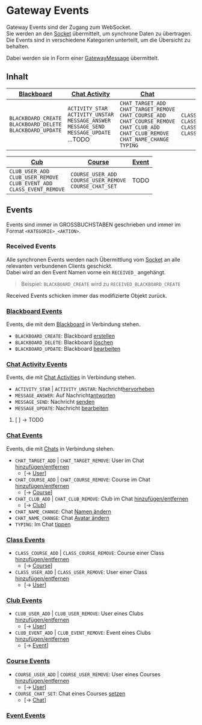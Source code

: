 # Gateway Events

Gateway Events sind der Zugang zum WebSocket. \
Sie werden an den [Socket](https://github.com/Academi-fy/backend/wiki/Socket) übermittelt, um synchrone Daten zu übertragen. \
Die Events sind in verschiedene Kategorien unterteilt, um die Übersicht zu behalten.

Dabei werden sie in Form einer [GatewayMessage](Gateway-Message) übermittelt.

## Inhalt

| [Blackboard](#blackboard-events)                                  | [Chat Activity](#chat-activity-events)                                                                    | [Chat](#chat-events)                                                                                                                                              | [Class](#class-events)                                                                 | 
|-------------------------------------------------------------------|-----------------------------------------------------------------------------------------------------------|-------------------------------------------------------------------------------------------------------------------------------------------------------------------|----------------------------------------------------------------------------------------|
| `BLACKBOARD_CREATE`<br>`BLACKBOARD_DELETE`<br>`BLACKBOARD_UPDATE` | `ACTIVITY_STAR`<br>`ACTIVITY_UNSTAR`<br>`MESSAGE_ANSWER`<br>`MESSAGE_SEND`<br>`MESSAGE_UPDATE`<br>...TODO | `CHAT_TARGET_ADD`<br>`CHAT_TARGET_REMOVE`<br>`CHAT_COURSE_ADD`<br>`CHAT_COURSE_REMOVE`<br>`CHAT_CLUB_ADD`<br>`CHAT_CLUB_REMOVE`<br>`CHAT_NAME_CHANGE`<br>`TYPING` | `CLASS_COURSE_ADD`<br>`CLASS_COURSE_REMOVE`<br>`CLASS_USER_ADD`<br>`CLASS_USER_REMOVE` |         

| [Cub](#club-events)                                                               | [Course](#course-events)                                       | [Event](#event-events) |
|-----------------------------------------------------------------------------------|----------------------------------------------------------------|------------------------|
| `CLUB_USER_ADD`<br>`CLUB_USER_REMOVE`<br>`CLUB_EVENT_ADD`<br>`CLASS_EVENT_REMOVE` | `COURSE_USER_ADD`<br>`COURSE_USER_REMOVE`<br>`COURSE_CHAT_SET` | TODO                   |

## Events

Events sind immer in GROSSBUCHSTABEN geschrieben und immer im Format `<KATEGORIE>_<AKTION>`.

### Received Events

Alle synchronen Events werden nach Übermittlung vom [Socket](https://github.com/Academi-fy/backend/wiki/Socket) an alle relevanten verbundenen Clients geschickt. \
Dabei wird an den Event Namen vorne ein `RECEIVED_` angehängt.

> Beispiel: `BLACKBOARD_CREATE` wird zu `RECEIVED_BLACKBOARD_CREATE`

Received Events schicken immer das modifizierte Objekt zurück.

### [Blackboard Events](https://github.com/Academi-fy/backend/wiki/Blackboard-Events)

Events, die mit dem [Blackboard](https://github.com/Academi-fy/backend/wiki/Blackboard) in Verbindung stehen.

- `BLACKBOARD_CREATE`: Blackboard [erstellen](https://github.com/Academi-fy/backend/wiki/Blackboard-Events#create-blackboard)
- `BLACKBOARD_DELETE`: Blackboard [löschen](https://github.com/Academi-fy/backend/wiki/Blackboard-Events#delete-blackboard)
- `BLACKBOARD_UPDATE`: Blackboard [bearbeiten](https://github.com/Academi-fy/backend/wiki/Blackboard-Events#update-blackboard)

### [Chat Activity Events](https://github.com/Academi-fy/backend/wiki/Chat-Activity-Events)

Events, die mit [Chat Activities](https://github.com/Academi-fy/backend/wiki/Chat-Activity) in Verbindung stehen.

- `ACTIVITY_STAR` | `ACTIVITY_UNSTAR`: Nachricht[hervorheben](https://github.com/Academi-fy/backend/wiki/Chat-Activity-Events#activity-star)
- `MESSAGE_ANSWER`: Auf Nachricht[antworten](https://github.com/Academi-fy/backend/wiki/Chat-Activity-Events#message-answer)
- `MESSAGE_SEND`: Nachricht [senden](https://github.com/Academi-fy/backend/wiki/Chat-Activity-Events#message-send)
- `MESSAGE_UPDATE`: Nachricht [bearbeiten](https://github.com/Academi-fy/backend/wiki/Chat-Activity-Events#message-update)

1. [ ] &rarr; TODO

### [Chat Events](https://github.com/Academi-fy/backend/wiki/Chat-Events)

Events, die mit [Chats](https://github.com/Academi-fy/backend/wiki/Chat) in Verbindung stehen.

- `CHAT_TARGET_ADD` | `CHAT_TARGET_REMOVE`: User im Chat [hinzufügen/entfernen](https://github.com/Academi-fy/backend/wiki/Chat-Events#addremove-target) 
  - [&rarr; [User](https://github.com/Academi-fy/backend/wiki/User)]
- `CHAT_COURSE_ADD` | `CHAT_COURSE_REMOVE`: Course im Chat [hinzufügen/entfernen](https://github.com/Academi-fy/backend/wiki/Chat-Events#addremove-course) 
  - [&rarr; [Course](https://github.com/Academi-fy/backend/wiki/Course)]
- `CHAT_CLUB_ADD` | `CHAT_CLUB_REMOVE`: Club im Chat [hinzufügen/entfernen](https://github.com/Academi-fy/backend/wiki/Chat-Events#addremove-club) 
  - [&rarr; [Club](https://github.com/Academi-fy/backend/wiki/Club)]
- `CHAT_NAME_CHANGE`: Chat [Namen ändern](https://github.com/Academi-fy/backend/wiki/Chat-Events#change-chat-name)
- `CHAT_NAME_CHANGE`: Chat [Avatar ändern](https://github.com/Academi-fy/backend/wiki/Chat-Events#change-chat-avatar)
- `TYPING`: Im Chat [tippen](https://github.com/Academi-fy/backend/wiki/Chat-Events#typing) 

### [Class Events](https://github.com/Academi-fy/backend/wiki/Class-Events)

- `CLASS_COURSE_ADD` | `CLASS_COURSE_REMOVE`: Course einer Class [hinzufügen/entfernen](https://github.com/Academi-fy/backend/wiki/Chat-Events#addremove-course) 
  - [&rarr; [Course](https://github.com/Academi-fy/backend/wiki/Course)]
- `CLASS_USER_ADD` | `CLASS_USER_REMOVE`: User einer Class [hinzufügen/entfernen](https://github.com/Academi-fy/backend/wiki/Chat-Events#addremove-user) 
  - [&rarr; [User](https://github.com/Academi-fy/backend/wiki/User)]

### [Club Events](https://github.com/Academi-fy/backend/wiki/Club-Events)

- `CLUB_USER_ADD` | `CLUB_USER_REMOVE`: User eines Clubs [hinzufügen/entfernen](https://github.com/Academi-fy/backend/wiki/Club-Events#addremove-user)
  - [&rarr; [User](https://github.com/Academi-fy/backend/wiki/User)]
- `CLUB_EVENT_ADD` | `CLUB_EVENT_REMOVE`: Event eines Clubs [hinzufügen/entfernen](https://github.com/Academi-fy/backend/wiki/Club-Events#addremove-event)
  - [&rarr; [Event](https://github.com/Academi-fy/backend/wiki/Event)]

### [Course Events](https://github.com/Academi-fy/backend/wiki/Course-Events)

- `COURSE_USER_ADD` | `COURSE_USER_REMOVE`: User eines Courses [hinzufügen/entfernen](https://github.com/Academi-fy/backend/wiki/Course-Events#addremove-user)
  - [&rarr; [User](https://github.com/Academi-fy/backend/wiki/User)]
- `COURSE_CHAT_SET`: Chat eines Courses [setzen](https://github.com/Academi-fy/backend/wiki/Course-Events#set-chat)
  - [&rarr; [Chat](https://github.com/Academi-fy/backend/wiki/User)]

### [Event Events](https://github.com/Academi-fy/backend/wiki/Event-Events)